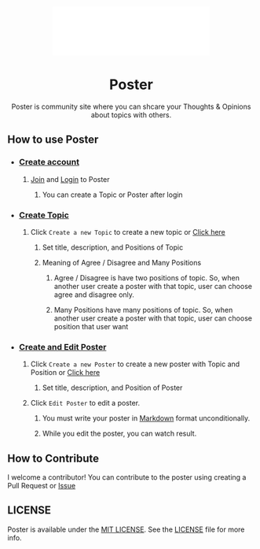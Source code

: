<p align="center">
  <a href="https://best-poster.herokuapp.com">
    <img src="https://github.com/Novelier-Webbelier/poster/blob/master/uploads/logo.png?raw=true" alt="Poster">
  </a>
</p>

<h1 align="center">
  Poster
</h1>

<p align="center">
  Poster is community site where you can shcare your Thoughts & Opinions about topics with others.
</p>

## How to use Poster

- ### [Create account](https://best-poster.herokuapp.com/join)

  1. [Join](https://best-poster.herokuapp.com/join) and [Login](https://best-poster.herokuapp.com/login) to Poster

     1. You can create a Topic or Poster after login

- ### [Create Topic](https://best-poster.herokuapp.com/topics/new)

  1. Click `Create a new Topic` to create a new topic or [Click here](https://best-poster.herokuapp.com/topics/new)

     1. Set title, description, and Positions of Topic

     2. Meaning of Agree / Disagree and Many Positions

        1. Agree / Disagree is have two positions of topic. So, when another user create a poster with that topic, user can choose agree and disagree only.

        2. Many Positions have many positions of topic. So, when another user create a poster with that topic, user can choose position that user want

- ### [Create and Edit Poster](https://best-poster.herokuapp.com/new)

  1. Click `Create a new Poster` to create a new poster with Topic and Position or [Click here](https://best-poster.herokuapp.com/new)

     1. Set title, description, and Position of Poster

  2. Click `Edit Poster` to edit a poster.

     1. You must write your poster in [Markdown](https://docs.github.com/en/get-started/writing-on-github/getting-started-with-writing-and-formatting-on-github/basic-writing-and-formatting-syntax) format unconditionally.

     2. While you edit the poster, you can watch result.

## How to Contribute

I welcome a contributor! You can contribute to the poster using creating a Pull Request or [Issue](https://github.com/Novelier-Webbelier/poster/issues/new)

## LICENSE

Poster is available under the [MIT LICENSE](https://docs.github.com/en/repositories/managing-your-repositorys-settings-and-features/customizing-your-repository/licensing-a-repository). See the [LICENSE](./LICENSE) file for more info.
